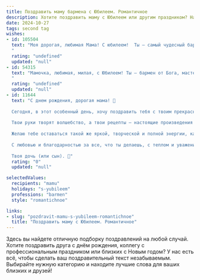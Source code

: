 ```yaml
---
title: Поздравить маму бармена с Юбилеем. Романтичное
description: Хотите поздравить маму с Юбилеем или другим праздником? Наш ИИ создаст незабываемое поздравление, а вы обязательно выделитесь среди других.  
date: 2024-10-27
tags: second tag
wishes:
- id: 105504
  text: "Моя дорогая, любимая Мама! С юбилеем!  Ты – самый чудесный бармен в моей жизни, смешивающий не только восхитительные коктейли, но и самые лучшие моменты нашей жизни, наполняя их любовью, заботой и неповторимым вкусом.  Пусть этот юбилей станет началом новой, яркой главы, полной счастья, радости и исполнения всех твоих желаний.  Я люблю тебя больше всего на свете!
  "
  rating: "undefined"
  updated: "null"
- id: 54315
  text: "Мамочка, любимая, милая, с Юбилеем! Ты – бармен от Бога, мастер своего дела,  улыбка которого зажигает сердца, а напитки будоражат души. Пусть твои руки, умело создающие шедевры из льда и алкоголя, остаются ловкими и сильными, а душа – светлой и доброй, как твое сердце. Желаю тебе самого светлого и искреннего счастья!
  "
  rating: "undefined"
  updated: "null"
- id: 11644
  text: "С днем рождения, дорогая мама! 🎉
  
  Сегодня, в этот особенный день, хочу поздравить тебя с твоим прекрасным юбилеем. Знаю, что твоя профессия бармена требует не только мастерства, но и огромной любви к своему делу. Ты всегда создаешь атмосферу тепла и уюта, где каждый гость чувствует себя особенным.
  
  Твои руки творят волшебство, а твои рецепты – настоящие произведения искусства. Ты не просто бармен, ты – мастер своего дела, и это делает тебя неповторимой.
  
  Желаю тебе оставаться такой же яркой, творческой и полной энергии, как и всегда. Пусть каждый день приносит тебе новые радости и успехи в работе. Твои смех и улыбка – это то, что делает мир вокруг лучше.
  
  С любовью и благодарностью за все, что ты делаешь, с теплом и уважением к твоему таланту. Счастья, здоровья и всего самого наилучшего в этот прекрасный день!
  
  Твоя дочь (или сын). 💖"
  rating: "0"
  updated: "null"

selectedValues:
  recipients: "mamu"
  holidays: "s-yubileem"
  professions: "barmen"
  style: "romantichnoe"

links:
- slug: "pozdravit-mamu-s-yubileem-romantichnoe"
  title: "Поздравить маму с Юбилеем. Романтичное"
---
```


Здесь вы найдете отличную подборку поздравлений на любой случай. 
Хотите поздравить друга с днём рождения, коллегу с профессиональным праздником или близких с Новым годом? У нас есть всё, чтобы сделать ваш поздравительный текст незабываемым. Выбирайте нужную категорию и находите лучшие слова для ваших близких и друзей!
